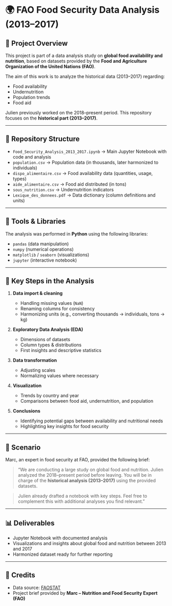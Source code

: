 # 🌍 FAO Food Security Data Analysis (2013–2017)

## 📖 Project Overview
This project is part of a data analysis study on **global food availability and nutrition**, based on datasets provided by the **Food and Agriculture Organization of the United Nations (FAO)**.

The aim of this work is to analyze the historical data (2013–2017) regarding:
- Food availability
- Undernutrition
- Population trends
- Food aid

Julien previously worked on the 2018–present period. 
This repository focuses on the **historical part (2013–2017)**.

---

## 📂 Repository Structure
- `Food_Security_Analysis_2013_2017.ipynb` → Main Jupyter Notebook with code and analysis  
- `population.csv` → Population data (in thousands, later harmonized to individuals)  
- `dispo_alimentaire.csv` → Food availability data (quantities, usage, types)  
- `aide_alimentaire.csv` → Food aid distributed (in tons)  
- `sous_nutrition.csv` → Undernutrition indicators  
- `Lexique_des_donnees.pdf` → Data dictionary (column definitions and units)  

---

## 🔧 Tools & Libraries
The analysis was performed in **Python** using the following libraries:
- `pandas` (data manipulation)
- `numpy` (numerical operations)
- `matplotlib` / `seaborn` (visualizations)
- `jupyter` (interactive notebook)

---

## 🚀 Key Steps in the Analysis
1. **Data import & cleaning**
   - Handling missing values (`NaN`)
   - Renaming columns for consistency
   - Harmonizing units (e.g., converting thousands → individuals, tons → kg)

2. **Exploratory Data Analysis (EDA)**
   - Dimensions of datasets
   - Column types & distributions
   - First insights and descriptive statistics

3. **Data transformation**
   - Adjusting scales
   - Normalizing values where necessary

4. **Visualization**
   - Trends by country and year
   - Comparisons between food aid, undernutrition, and population

5. **Conclusions**
   - Identifying potential gaps between availability and nutritional needs
   - Highlighting key insights for food security

---

## 📌 Scenario
Marc, an expert in food security at FAO, provided the following brief:

> “We are conducting a large study on global food and nutrition. 
Julien analyzed the 2018–present period before leaving. 
You will be in charge of the **historical analysis (2013–2017)** using the provided datasets.

> Julien already drafted a notebook with key steps. Feel free to complement this with additional analyses you find relevant.”

---

## 📊 Deliverables
- Jupyter Notebook with documented analysis  
- Visualizations and insights about global food and nutrition between 2013 and 2017  
- Harmonized dataset ready for further reporting  

---

## 🙌 Credits
- Data source: [FAOSTAT](http://www.fao.org/faostat/en/#data)  
- Project brief provided by **Marc – Nutrition and Food Security Expert (FAO)**  

